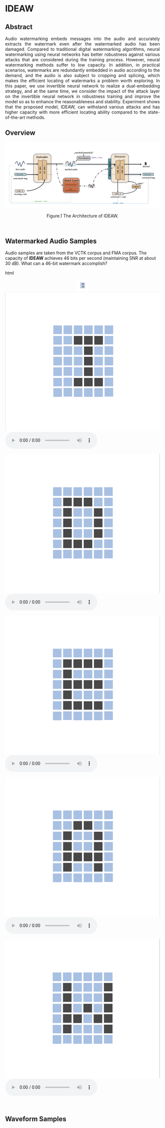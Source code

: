 # IDEAW

## Abstract
<p align="justify">
Audio watermarking embeds messages into the audio and accurately extracts the watermark even after the watermarked audio has been damaged. Compared to traditional digital watermarking algorithms, neural watermarking using neural networks has better robustness against various attacks that are considered during the training process. However, neural watermarking methods suffer to low capacity. In addition, in practical scenarios, watermarks are redundantly embedded in audio according to the demand, and the audio is also subject to cropping and splicing, which makes the efficient locating of watermarks a problem worth exploring. In this paper, we use invertible neural network to realize a dual-embedding strategy, and at the same time, we consider the impact of the attack layer on the invertible neural network in robustness training and improve the model so as to enhance the reasonableness and stability. Experiment shows that the proposed model, IDEAW, can withstand various attacks and has higher capacity with more efficient locating ability compared to the state-of-the-art methods.
</p>

## Overview
<p align="justify">

</p>

![Model Architecture ](assets/IDEAW.png)
<p align="center">Figure.1 The Architecture of IDEAW.</p>
<p>&nbsp;</p> 

## Watermarked Audio Samples
Audio samples are taken from the VCTK corpus and FMA corpus. The capacity of **IDEAW** achieves 46 bits per second (maintaining SNR at about 30 dB).
What can a 46-bit watermark accomplish?

<script>
function pauseOthers(ele) {
    $("audio").not(ele).each(function (index, audio) {audio.pause();});
}
</script>


html <div align="center"> <img src="assets/wm_msg/I.png" width = 40 /> </div>
![wm_msg_1](assets/wm_msg/I.png) <audio controls id="player" onplay="pauseOthers(this);"><source src="assets/wmd_audios/p227_003.mp3" type="audio/mpeg"></audio> 

![wm_msg_2](assets/wm_msg/D.png) <audio controls id="player" onplay="pauseOthers(this);"><source src="assets/wmd_audios/p227_003.mp3" type="audio/mpeg"></audio> 

![wm_msg_3](assets/wm_msg/E.png) <audio controls id="player" onplay="pauseOthers(this);"><source src="assets/wmd_audios/p227_003.mp3" type="audio/mpeg"></audio> 

![wm_msg_4](assets/wm_msg/A.png) <audio controls id="player" onplay="pauseOthers(this);"><source src="assets/wmd_audios/p227_003.mp3" type="audio/mpeg"></audio> 

![wm_msg_5](assets/wm_msg/W.png) <audio controls id="player" onplay="pauseOthers(this);"><source src="assets/wmd_audios/p227_003.mp3" type="audio/mpeg"></audio> 

<p>&nbsp;</p> 


## Waveform Samples

